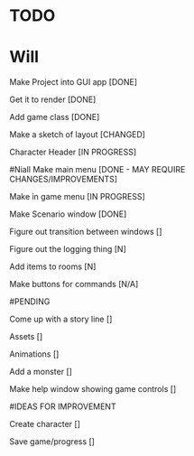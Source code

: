 # TODO

# Will


Make Project into GUI app               [DONE]

Get it to render                        [DONE]

Add game class                          [DONE]

Make a sketch of layout                 [CHANGED]

Character Header                        [IN PROGRESS]

#Niall
Make main menu                          [DONE - MAY REQUIRE CHANGES/IMPROVEMENTS]

Make in game menu                       [IN PROGRESS]

Make Scenario window                    [DONE]

Figure out transition between windows   []

Figure out the logging thing            [N]

Add items to rooms                      [N]

Make buttons for commands               [N/A]

#PENDING

Come up with a story line               []

Assets                                  []

Animations                              []

Add a monster                           []

Make help window showing game controls  []

#IDEAS FOR IMPROVEMENT

Create character                        []

Save game/progress                      []



